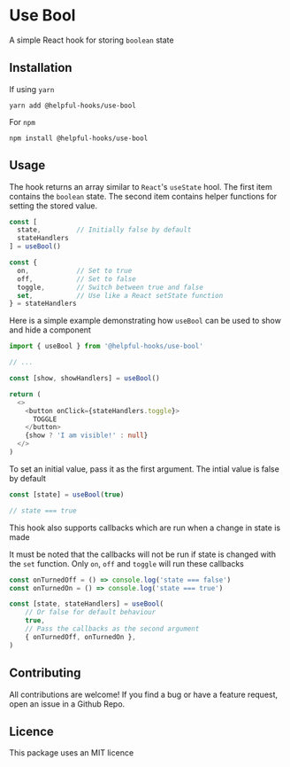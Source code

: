 # Use Bool

A simple React hook for storing `boolean` state

## Installation

If using `yarn`

`yarn add @helpful-hooks/use-bool`

For `npm`

`npm install @helpful-hooks/use-bool`

## Usage

The hook returns an array similar to `React`'s `useState` hool. The first item contains the `boolean` state. The second item contains helper functions for setting the stored value.

```ts
const [
  state,         // Initially false by default
  stateHandlers   
] = useBool()

const {
  on,            // Set to true
  off,           // Set to false
  toggle,        // Switch between true and false
  set,           // Use like a React setState function
} = stateHandlers
```

Here is a simple example demonstrating how `useBool` can be used to show and hide a component

```ts
import { useBool } from '@helpful-hooks/use-bool'

// ...

const [show, showHandlers] = useBool()

return (
  <>
    <button onClick={stateHandlers.toggle}>
      TOGGLE
    </button>
    {show ? 'I am visible!' : null}
  </>
)
```

To set an initial value, pass it as the first argument. The intial value is false by default

```ts
const [state] = useBool(true)

// state === true
```

This hook also supports callbacks which are run when a change in state is made

It must be noted that the callbacks will not be run if state is changed with the `set` function. Only `on`, `off` and `toggle` will run these callbacks

```ts
const onTurnedOff = () => console.log('state === false')
const onTurnedOn = () => console.log('state === true')

const [state, stateHandlers] = useBool(
    // Or false for default behaviour
    true,
    // Pass the callbacks as the second argument
    { onTurnedOff, onTurnedOn },
)
```

## Contributing

All contributions are welcome! If you find a bug or have a feature request, open an issue in a Github Repo.

## Licence

This package uses an MIT licence
